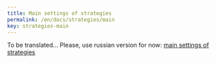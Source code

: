 ```yaml
---
title: Main settings of strategies
permalink: /en/docs/strategies/main
key: strategies-main
---
```


To be translated... Please, use russian version for now: [main settings of strategies](/ru/docs/strategies/main)